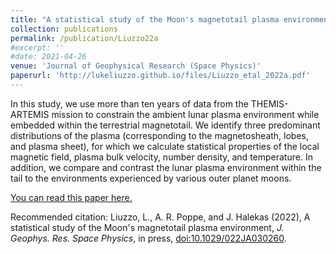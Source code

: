 ```yaml
---
title: "A statistical study of the Moon's magnetotail plasma environment"
collection: publications
permalink: /publication/Liuzzo22a
#excerpt: ''
#date: 2021-04-26
venue: 'Journal of Geophysical Research (Space Physics)'
paperurl: 'http://lukeliuzzo.github.io/files/Liuzzo_etal_2022a.pdf'
---
```

In this study, we use more than ten years of data from the THEMIS-ARTEMIS mission to constrain the ambient lunar plasma environment while embedded within the terrestrial magnetotail. We identify three predominant distributions of the plasma (corresponding to the magnetosheath, lobes, and plasma sheet), for which we calculate statistical properties of the local magnetic field, plasma bulk velocity, number density, and temperature. In addition, we compare and contrast the lunar plasma environment within the tail to the environments experienced by various outer planet moons. 

[You can read this paper here.](http://lukeliuzzo.github.io/files/Liuzzo_etal_2022a.pdf)

Recommended citation: Liuzzo, L., A. R. Poppe, and J. Halekas (2022), A statistical study of the Moon's magnetotail plasma environment, <i>J. Geophys. Res. Space Physics</i>, in press, [doi:10.1029/022JA030260](https://doi.org/10.1029/022JA030260).
